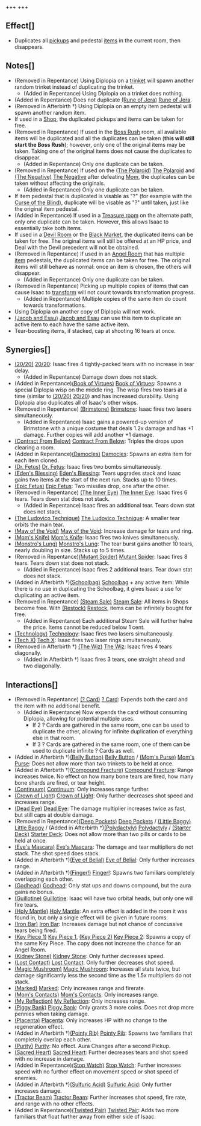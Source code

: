 +++
+++

Effect[]
--------


* Duplicates all [pickups](/wiki/Pickup "Pickup") and pedestal [items](/wiki/Item "Item") in the current room, then disappears.


Notes[]
-------


* (Removed in Repentance) Using Diplopia on a [trinket](/wiki/Trinket "Trinket") will spawn another random trinket instead of duplicating the trinket.
	+ (Added in Repentance) Using Diplopia on a trinket does nothing.
* (Added in Repentance) Does not duplicate [(Rune of Jera)](/wiki/Cards_and_Runes "Rune of Jera") [Rune of Jera](/wiki/Cards_and_Runes "Cards and Runes").
* (Removed in Afterbirth †) Using Diplopia on an empty item pedestal will spawn another random item.
* If used in a [Shop](/wiki/Shop "Shop"), the duplicated pickups and items can be taken for free.
* (Removed in Repentance) If used in the [Boss Rush](/wiki/Boss_Rush "Boss Rush") room, all available items will be duplicated and all the duplicates can be taken (**this will still start the Boss Rush**); however, only one of the original items may be taken. Taking one of the original items does not cause the duplicates to disappear.
	+ (Added in Repentance) Only one duplicate can be taken.
* (Removed in Repentance) If used on the [(The Polaroid)](/wiki/The_Polaroid "The Polaroid") [The Polaroid](/wiki/The_Polaroid "The Polaroid") and [(The Negative)](/wiki/The_Negative "The Negative") [The Negative](/wiki/The_Negative "The Negative") after defeating [Mom](/wiki/Mom "Mom"), the duplicates can be taken without affecting the originals.
	+ (Added in Repentance) Only one duplicate can be taken.
* If item pedestal that is duplicated is visable as "?" (for example with the [Curse of the Blind](/wiki/Curse_of_the_Blind "Curse of the Blind")), duplicate will be visable as "?" until taken, just like the original item pedestal.
* (Added in Repentance) If used in a [Treasure room](/wiki/Treasure_room "Treasure room") on the alternate path, only one duplicate can be taken. However, this allows Isaac to essentially take both items.
* If used in a [Devil Room](/wiki/Devil_Room "Devil Room") or the [Black Market](/wiki/Black_Market "Black Market"), the duplicated items can be taken for free. The original items will still be offered at an HP price, and Deal with the Devil precedent will not be obtained.
* (Removed in Repentance) If used in an [Angel Room](/wiki/Angel_Room "Angel Room") that has multiple [item](/wiki/Item "Item") pedestals, the duplicated items can be taken for free. The original items will still behave as normal: once an item is chosen, the others will disappear.
	+ (Added in Repentance) Only one duplicate can be taken.
* (Removed in Repentance) Picking up multiple copies of items that can cause Isaac to [transform](/wiki/Transformation "Transformation") will not count towards transformation progress.
	+ (Added in Repentance) Multiple copies of the same item do count towards transformations.
* Using Diplopia on another copy of Diplopia will not work.
* [(Jacob and Esau)](/wiki/Jacob_and_Esau "Jacob and Esau") [Jacob and Esau](/wiki/Jacob_and_Esau "Jacob and Esau") can use this item to duplicate an active item to each have the same active item.
* Tear-boosting items, if stacked, cap at shooting 16 tears at once.


Synergies[]
-----------


* [(20/20)](/wiki/20/20 "20/20") [20/20](/wiki/20/20 "20/20"): Isaac fires 4 tightly-packed tears with no increase in tear delay.
	+ (Added in Repentance) Damage down does not stack.
* (Added in Repentance)[(Book of Virtues)](/wiki/Book_of_Virtues "Book of Virtues") [Book of Virtues](/wiki/Book_of_Virtues "Book of Virtues"): Spawns a special Diplopia wisp on the middle ring. The wisp fires two tears at a time (similar to [(20/20)](/wiki/20/20 "20/20") [20/20](/wiki/20/20 "20/20")) and has increased durability. Using Diplopia also duplicates all of Isaac's other wisps.
* (Removed in Repentance) [(Brimstone)](/wiki/Brimstone "Brimstone") [Brimstone](/wiki/Brimstone "Brimstone"): Isaac fires two lasers simultaneously.
	+ (Added in Repentance) Isaac gains a powered-up version of Brimstone with a unique costume that deals 1.2x damage and has +1 damage. Further copies will add another +1 damage.
* [(Contract From Below)](/wiki/Contract_From_Below "Contract From Below") [Contract From Below](/wiki/Contract_From_Below "Contract From Below"): Triples the drops upon clearing a room.
* (Added in Repentance)[(Damocles)](/wiki/Damocles "Damocles") [Damocles](/wiki/Damocles "Damocles"): Spawns an extra item for each item cloned.
* [(Dr. Fetus)](/wiki/Dr._Fetus "Dr. Fetus") [Dr. Fetus](/wiki/Dr._Fetus "Dr. Fetus"): Isaac fires two bombs simultaneously.
* [(Eden's Blessing)](/wiki/Eden%27s_Blessing "Eden's Blessing") [Eden's Blessing](/wiki/Eden%27s_Blessing "Eden's Blessing"): Tears upgrades stack and Isaac gains two items at the start of the next run. Stacks up to 10 times.
* [(Epic Fetus)](/wiki/Epic_Fetus "Epic Fetus") [Epic Fetus](/wiki/Epic_Fetus "Epic Fetus"): Two missiles drop, one after the other.
* (Removed in Repentance) [(The Inner Eye)](/wiki/The_Inner_Eye "The Inner Eye") [The Inner Eye](/wiki/The_Inner_Eye "The Inner Eye"): Isaac fires 6 tears. Tears down stat does not stack.
	+ (Added in Repentance) Isaac fires an additional tear. Tears down stat does not stack.
* [(The Ludovico Technique)](/wiki/The_Ludovico_Technique "The Ludovico Technique") [The Ludovico Technique](/wiki/The_Ludovico_Technique "The Ludovico Technique"): A smaller tear orbits the main tear.
* [(Maw of the Void)](/wiki/Maw_of_the_Void "Maw of the Void") [Maw of the Void](/wiki/Maw_of_the_Void "Maw of the Void"): Increase damage for tears and ring.
* [(Mom's Knife)](/wiki/Mom%27s_Knife "Mom's Knife") [Mom's Knife](/wiki/Mom%27s_Knife "Mom's Knife"): Isaac fires two knives simultaneously.
* [(Monstro's Lung)](/wiki/Monstro%27s_Lung "Monstro's Lung") [Monstro's Lung](/wiki/Monstro%27s_Lung "Monstro's Lung"): The tear burst gains another 10 tears, nearly doubling in size. Stacks up to 5 times.
* (Removed in Repentance)[(Mutant Spider)](/wiki/Mutant_Spider "Mutant Spider") [Mutant Spider](/wiki/Mutant_Spider "Mutant Spider"): Isaac fires 8 tears. Tears down stat does not stack.
	+ (Added in Repentance) Isaac fires 2 additional tears. Tear down stat does not stack.
* (Added in Afterbirth †)[(Schoolbag)](/wiki/Schoolbag "Schoolbag") [Schoolbag](/wiki/Schoolbag "Schoolbag") + any active item: While there is no use in duplicating the Schoolbag, it gives Isaac a use for duplicating an active item.
* (Removed in Repentance) [(Steam Sale)](/wiki/Steam_Sale "Steam Sale") [Steam Sale](/wiki/Steam_Sale "Steam Sale"): All items in Shops become free. With [(Restock)](/wiki/Restock "Restock") [Restock](/wiki/Restock "Restock"), items can be infinitely bought for free.
	+ (Added in Repentance) Each additional Steam Sale will further halve the price. Items cannot be reduced below 1 cent.
* [(Technology)](/wiki/Technology "Technology") [Technology](/wiki/Technology "Technology"): Isaac fires two lasers simultaneously.
* [(Tech X)](/wiki/Tech_X "Tech X") [Tech X](/wiki/Tech_X "Tech X"): Isaac fires two laser rings simultaneously.
* (Removed in Afterbirth †) [(The Wiz)](/wiki/The_Wiz "The Wiz") [The Wiz](/wiki/The_Wiz "The Wiz"): Isaac fires 4 tears diagonally.
	+ (Added in Afterbirth †) Isaac fires 3 tears, one straight ahead and two diagonally.


Interactions[]
--------------


* (Removed in Repentance) [(? Card)](/wiki/%3F_Card "? Card") [? Card](/wiki/%3F_Card "? Card"): Expends both the card and the item with no additional benefit.
	+ (Added in Repentance) Now expends the card without consuming Diplopia, allowing for potential multiple uses.
		- If 2 ? Cards are gathered in the same room, one can be used to duplicate the other, allowing for infinite duplication of everything else in that room.
		- If 3 ? Cards are gathered in the same room, one of them can be used to duplicate infinite ? Cards as well.
* (Added in Afterbirth †)[(Belly Button)](/wiki/Belly_Button "Belly Button") [Belly Button](/wiki/Belly_Button "Belly Button") / [(Mom's Purse)](/wiki/Mom%27s_Purse "Mom's Purse") [Mom's Purse](/wiki/Mom%27s_Purse "Mom's Purse"): Does not allow more than two trinkets to be held at once.
* (Added in Afterbirth †)[(Compound Fracture)](/wiki/Compound_Fracture "Compound Fracture") [Compound Fracture](/wiki/Compound_Fracture "Compound Fracture"): Range increases twice. No effect on how many bone tears are fired, how many bone shards are fired, or tear height.
* [(Continuum)](/wiki/Continuum "Continuum") [Continuum](/wiki/Continuum "Continuum"): Only increases range further.
* [(Crown of Light)](/wiki/Crown_of_Light "Crown of Light") [Crown of Light](/wiki/Crown_of_Light "Crown of Light"): Only further decreases shot speed and increases range.
* [(Dead Eye)](/wiki/Dead_Eye "Dead Eye") [Dead Eye](/wiki/Dead_Eye "Dead Eye"): The damage multiplier increases twice as fast, but still caps at double damage.
* (Removed in Repentance)[(Deep Pockets)](/wiki/Deep_Pockets "Deep Pockets") [Deep Pockets](/wiki/Deep_Pockets "Deep Pockets") / [(Little Baggy)](/wiki/Little_Baggy "Little Baggy") [Little Baggy](/wiki/Little_Baggy "Little Baggy") / (Added in Afterbirth †)[(Polydactyly)](/wiki/Polydactyly "Polydactyly") [Polydactyly](/wiki/Polydactyly "Polydactyly") / [(Starter Deck)](/wiki/Starter_Deck "Starter Deck") [Starter Deck](/wiki/Starter_Deck "Starter Deck"): Does not allow more than two pills or cards to be held at once.
* [(Eve's Mascara)](/wiki/Eve%27s_Mascara "Eve's Mascara") [Eve's Mascara](/wiki/Eve%27s_Mascara "Eve's Mascara"): The damage and tear multipliers do not stack. The shot speed does stack.
* (Added in Afterbirth †)[(Eye of Belial)](/wiki/Eye_of_Belial "Eye of Belial") [Eye of Belial](/wiki/Eye_of_Belial "Eye of Belial"): Only further increases range.
* (Added in Afterbirth †)[(Finger!)](/wiki/Finger! "Finger!") [Finger!](/wiki/Finger! "Finger!"): Spawns two familiars completely overlapping each other.
* [(Godhead)](/wiki/Godhead "Godhead") [Godhead](/wiki/Godhead "Godhead"): Only stat ups and downs compound, but the aura gains no bonus.
* [(Guillotine)](/wiki/Guillotine "Guillotine") [Guillotine](/wiki/Guillotine "Guillotine"): Isaac will have two orbital heads, but only one will fire tears.
* [(Holy Mantle)](/wiki/Holy_Mantle "Holy Mantle") [Holy Mantle](/wiki/Holy_Mantle "Holy Mantle"): An extra effect is added in the room it was found in, but only a single effect will be given in future rooms.
* [(Iron Bar)](/wiki/Iron_Bar "Iron Bar") [Iron Bar](/wiki/Iron_Bar "Iron Bar"): Increases damage but not chance of concussive tears being fired.
* [(Key Piece 1)](/wiki/Key_Piece_1 "Key Piece 1") [Key Piece 1](/wiki/Key_Piece_1 "Key Piece 1"), [(Key Piece 2)](/wiki/Key_Piece_2 "Key Piece 2") [Key Piece 2](/wiki/Key_Piece_2 "Key Piece 2"): Spawns a copy of the same Key Piece. The copy does not increase the chance for an Angel Room.
* [(Kidney Stone)](/wiki/Kidney_Stone "Kidney Stone") [Kidney Stone](/wiki/Kidney_Stone "Kidney Stone"): Only further decreases speed.
* [(Lost Contact)](/wiki/Lost_Contact "Lost Contact") [Lost Contact](/wiki/Lost_Contact "Lost Contact"): Only further decreases shot speed.
* [(Magic Mushroom)](/wiki/Magic_Mushroom "Magic Mushroom") [Magic Mushroom](/wiki/Magic_Mushroom "Magic Mushroom"): Increases all stats twice, but damage significantly less the second time as the 1.5x multipliers do not stack.
* [(Marked)](/wiki/Marked "Marked") [Marked](/wiki/Marked "Marked"): Only increases range and firerate.
* [(Mom's Contacts)](/wiki/Mom%27s_Contacts "Mom's Contacts") [Mom's Contacts](/wiki/Mom%27s_Contacts "Mom's Contacts"): Only increases range.
* [(My Reflection)](/wiki/My_Reflection "My Reflection") [My Reflection](/wiki/My_Reflection "My Reflection"): Only increases range.
* [(Piggy Bank)](/wiki/Piggy_Bank "Piggy Bank") [Piggy Bank](/wiki/Piggy_Bank "Piggy Bank"): Only grants 3 more coins. Does not drop more pennies when taking damage.
* [(Placenta)](/wiki/Placenta "Placenta") [Placenta](/wiki/Placenta "Placenta"): Only increases HP with no change to the regeneration effect.
* (Added in Afterbirth †)[(Pointy Rib)](/wiki/Pointy_Rib "Pointy Rib") [Pointy Rib](/wiki/Pointy_Rib "Pointy Rib"): Spawns two familiars that completely overlap each other.
* [(Purity)](/wiki/Purity "Purity") [Purity](/wiki/Purity "Purity"): No effect. Aura Changes after a second Pickup.
* [(Sacred Heart)](/wiki/Sacred_Heart "Sacred Heart") [Sacred Heart](/wiki/Sacred_Heart "Sacred Heart"): Further decreases tears and shot speed with no increase in damage.
* (Added in Repentance)[(Stop Watch)](/wiki/Stop_Watch "Stop Watch") [Stop Watch](/wiki/Stop_Watch "Stop Watch"): Further increases speed with no further effect on movement speed or shot speed of enemies.
* (Added in Afterbirth †)[(Sulfuric Acid)](/wiki/Sulfuric_Acid "Sulfuric Acid") [Sulfuric Acid](/wiki/Sulfuric_Acid "Sulfuric Acid"): Only further increases damage.
* [(Tractor Beam)](/wiki/Tractor_Beam "Tractor Beam") [Tractor Beam](/wiki/Tractor_Beam "Tractor Beam"): Further increases shot speed, fire rate, and range with no other effects.
* (Added in Repentance)[(Twisted Pair)](/wiki/Twisted_Pair "Twisted Pair") [Twisted Pair](/wiki/Twisted_Pair "Twisted Pair"): Adds two more familiars that float further away from either side of Isaac.


